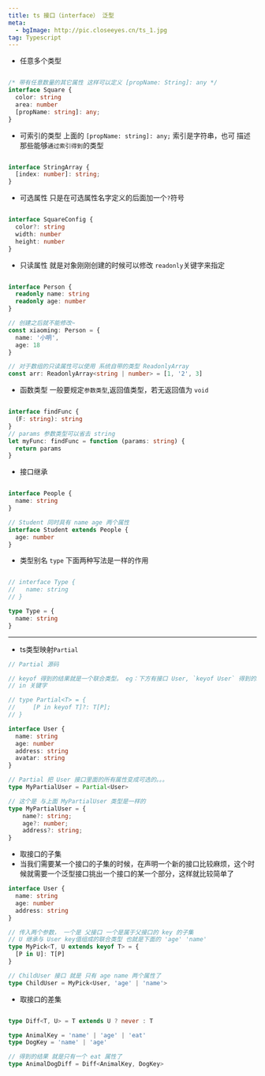 ```yaml
---
title: ts 接口（interface） 泛型
meta:
  - bgImage: http://pic.closeeyes.cn/ts_1.jpg
tag: Typescript
---
```


- 任意多个类型

```ts

/* 带有任意数量的其它属性 这样可以定义 [propName: String]: any */
interface Square {
  color: string
  area: number
  [propName: string]: any;
}
```

- 可索引的类型 上面的 `[propName: string]: any;` 索引是字符串，也可 描述那些能够`通过索引得到`的类型

```ts

interface StringArray {
  [index: number]: string;
}
```

- 可选属性 只是在可选属性名字定义的后面加一个`?`符号
```ts

interface SquareConfig {
  color?: string
  width: number
  height: number
}
```

- 只读属性 就是对象刚刚创建的时候可以修改 `readonly`关键字来指定

```ts

interface Person {
  readonly name: string
  readonly age: number
}

// 创建之后就不能修改~
const xiaoming: Person = {
  name: '小明',
  age: 18
}

// 对于数组的只读属性可以使用 系统自带的类型 ReadonlyArray
const arr: ReadonlyArray<string | number> = [1, '2', 3]

```

- 函数类型 一般要规定`参数类型`,返回值类型，若无返回值为 `void`

```ts

interface findFunc {
  (F: string): string
}
// params 参数类型可以省去 string
let myFunc: findFunc = function (params: string) {
  return params
}
```

- 接口继承 

```ts

interface People {
  name: string
}

// Student 同时具有 name age 两个属性
interface Student extends People {
  age: number
}
```

- 类型别名 `type` 下面两种写法是一样的作用

```ts

// interface Type {
//   name: string
// }

type Type = {
  name: string
}

```

<hr/>

- ts类型映射`Partial`

```ts
// Partial 源码

// keyof 得到的结果就是一个联合类型。 eg：下方有接口 User, `keyof User` 得到的就是User 的key的联合类型 'name' | 'age' | 'address'
// in 关键字 

// type Partial<T> = {
//     [P in keyof T]?: T[P];
// }

interface User {
  name: string
  age: number
  address: string
  avatar: string
}

// Partial 把 User 接口里面的所有属性变成可选的。。。
type MyPartialUser = Partial<User>

// 这个是 与上面 MyPartialUser 类型是一样的
type MyPartialUser = {
    name?: string;
    age?: number;
    address?: string;
}
```
- 取接口的子集
- 当我们需要某一个接口的子集的时候，在声明一个新的接口比较麻烦，这个时候就需要一个泛型接口挑出一个接口的某一个部分，这样就比较简单了

```ts
interface User {
  name: string
  age: number
  address: string
}

// 传入两个参数， 一个是 父接口 一个是属于父接口的 key 的子集
// U 继承与 User key值组成的联合类型 也就是下面的 'age' 'name'
type MyPick<T, U extends keyof T> = {
  [P in U]: T[P]
}

// ChildUser 接口 就是 只有 age name 两个属性了
type ChildUser = MyPick<User, 'age' | 'name'>
```

- 取接口的差集

```ts

type Diff<T, U> = T extends U ? never : T

type AnimalKey = 'name' | 'age' | 'eat'
type DogKey = 'name' | 'age'

// 得到的结果 就是只有一个 eat 属性了
type AnimalDogDiff = Diff<AnimalKey, DogKey>
```